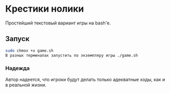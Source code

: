 # Крестики нолики
Простейший текстовый вариант игры на bash'е.

## Запуск
~~~bash
sudo chmox +x game.sh
В разных терминалах запустить по экземпляру игры ./game.sh
~~~

### Надежда
Автор надеется, что игроки будут делать только адекватные ходы, как и в реальной жизни.
